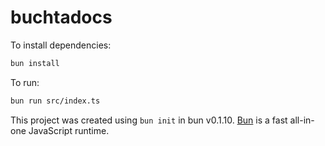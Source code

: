 # buchtadocs

To install dependencies:

```bash
bun install
```

To run:

```bash
bun run src/index.ts
```

This project was created using `bun init` in bun v0.1.10. [Bun](https://bun.sh) is a fast all-in-one JavaScript runtime.
